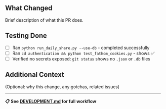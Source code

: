 ## What Changed

Brief description of what this PR does.

## Testing Done

- [ ] Ran `python run_daily_share.py --use-db` - completed successfully
- [ ] Ran `cd authentication && python test_fathom_cookies.py` - shows ✅
- [ ] Verified no secrets exposed: `git status` shows no `.json` or `.db` files

## Additional Context

(Optional: why this change, any gotchas, related issues)

---

**📋 See [DEVELOPMENT.md](../DEVELOPMENT.md) for full workflow**
